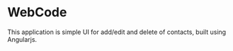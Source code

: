 # WebCode
This application is simple UI for add/edit and delete of contacts, built using Angularjs.
